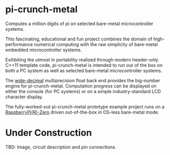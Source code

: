 # pi-crunch-metal
Computes a million digits of pi on selected bare-metal microcontroller systems.

This fascinating, educational and fun project combines the domain
of high-performance numerical computing with the raw simplicity of
bare-metal embedded microcontroller systems.

Exihbiting the utmost in portability realized through modern header-only C++11
template code, pi-crunch-metal is intended to run out of the box on both
a PC system as well as selected bare-metal microcontroller systems.

The [wide-decimal](https://github.com/ckormanyos/wide-decimal) multiprecision
float back end provides the big-number engine for pi-crunch-metal.
Computation progress can be displayed on either the console (for PC systems)
or on a simple industry-standard LCD character display.

The fully-worked-out pi-crunch-metal prototype example project runs on a
[RaspberryPi(R)-Zero](https://www.raspberrypi.org/products/raspberry-pi-zero)
driven out-of-the-box in OS-less bare-metal mode.

# Under Construction
TBD: Image, circuit description and pin connections.
